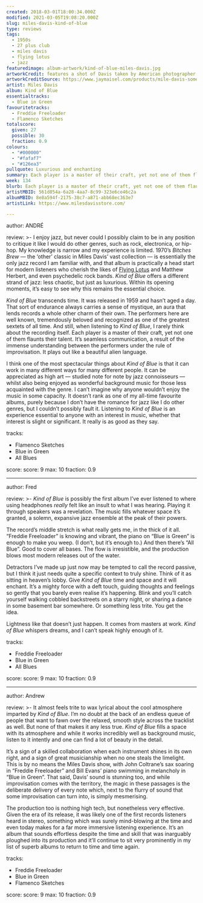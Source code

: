 ```yaml
---
created: 2018-03-01T18:00:34.000Z
modified: 2021-03-05T19:08:20.000Z
slug: miles-davis-kind-of-blue
type: reviews
tags:
  - 1950s
  - 27 plus club
  - miles davis
  - flying lotus
  - jazz
featuredimage: album-artwork/kind-of-blue-miles-davis.jpg
artworkCredit: features a shot of Davis taken by American photographer Jay Maisel in New York City.
artworkCreditSource: https://www.jaymaisel.com/products/mile-davis-some-kind-of-blue
artist: Miles Davis
album: Kind of Blue
essentialtracks:
  - Blue in Green
favouritetracks:
  - Freddie Freeloader
  - Flamenco Sketches
totalscore:
  given: 27
  possible: 30
  fraction: 0.9
colours:
  - "#000000"
  - "#fafaf7"
  - "#126ea3"
pullquote: Luxurious and enchanting
summary: Each player is a master of their craft, yet not one of them flaunts their talent. It’s seamless communication, a result of the immense understanding between the performers under the rule of improvisation. It plays out like a beautiful alien language.
week: 134
blurb: Each player is a master of their craft, yet not one of them flaunts their talent. Kind of Blue plays out like a beautiful alien language.
artistMBID: 561d854a-6a28-4aa7-8c99-323e6ce46c2a
albumMBID: 8e8a594f-2175-38c7-a871-abb68ec363e7
artistLink: https://www.milesdavisstore.com/

---
```


author: ANDRÉ

review: >-
  I enjoy jazz, but never could I possibly claim to be in any position to critique it like I would do other genres, such as rock, electronica, or hip-hop. My knowledge is narrow and my experience is limited. 1970’s *Bitches Brew* — the ‘other’ classic in Miles Davis’ vast collection — is essentially the only jazz record I am familiar with, and that album is practically a head start for modern listeners who cherish the likes of [Flying Lotus](/reviews/flying-lotus-cosmogramma/) and Matthew Herbert, and even psychedelic rock bands. *Kind of Blue* offers a different strand of jazz: less chaotic, but just as luxurious. Within its opening moments, it’s easy to see why this remains the essential choice.

  *Kind of Blue* transcends time. It was released in 1959 and hasn’t aged a day. That sort of endurance always carries a sense of mystique, an aura that lends records a whole other charm of their own. The performers here are well known, tremendously beloved and recognized as one of the greatest sextets of all time. And still, when listening to *Kind of Blue*, I rarely think about the recording itself. Each player is a master of their craft, yet not one of them flaunts their talent. It’s seamless communication, a result of the immense understanding between the performers under the rule of improvisation. It plays out like a beautiful alien language.

  I think one of the most spectacular things about *Kind of Blue* is that it can work in many different ways for many different people. It can be appreciated as high art — studied note for note by jazz connoisseurs — whilst also being enjoyed as wonderful background music for those less acquainted with the genre. I can’t imagine why anyone wouldn’t enjoy the music in some capacity. It doesn’t rank as one of my all-time favourite albums, purely because I don’t have the romance for jazz like I do other genres, but I couldn’t possibly fault it. Listening to *Kind of Blue* is an experience essential to anyone with an interest in music, whether that interest is slight or significant. It really is as good as they say.

tracks:
  - Flamenco Sketches
  - ­­Blue in Green
  - ­­All Blues

score:
  score: 9
  max: 10
  fraction: 0.9

---
author: Fred

review: >-
  *Kind of Blue* is possibly the first album I’ve ever listened to where using headphones *really* felt like an insult to what I was hearing. Playing it through speakers was a revelation. The music fills whatever space it’s granted, a solemn, expansive jazz ensemble at the peak of their powers. 
  
  The record’s middle stretch is what really gets me, in the thick of it all. “Freddie Freeloader” is knowing and vibrant, the piano on “Blue is Green” is enough to make you weep. (I don’t, but it’s enough to.) And then there’s “All Blue”. Good to cover all bases. The flow is irresistible, and the production blows most modern releases out of the water.

  Detractors I’ve made up just now may be tempted to call the record passive, but I think it just needs quite a specific context to truly shine. Think of it as sitting in heaven’s lobby. Give *Kind of Blue* time and space and it will enchant. It’s a mighty force with a deft touch, guiding thoughts and feelings so gently that you barely even realise it’s happening. Blink and you’ll catch yourself walking cobbled backstreets on a starry night, or sharing a dance in some basement bar somewhere. Or something less trite. You get the idea. 
  
  Lightness like that doesn’t just happen. It comes from masters at work. *Kind of Blue* whispers dreams, and I can’t speak highly enough of it.

tracks:
  - Freddie Freeloader
  - ­­Blue in Green
  - ­­All Blues

score:
  score: 9
  max: 10
  fraction: 0.9

---
author: Andrew

review: >-
  It almost feels trite to wax lyrical about the cool atmosphere imparted by *Kind of Blue*. I’m no doubt at the back of an endless queue of people that want to fawn over the relaxed, smooth style across the tracklist as well. But none of that makes it any less true. *Kind of Blue* fills a space with its atmosphere and while it works incredibly well as background music, listen to it intently and one can find a lot of beauty in the detail. 
  
  It’s a sign of a skilled collaboration when each instrument shines in its own right, and a sign of great musicianship when no one steals the limelight. This is by no means the Miles Davis show, with John Coltrane’s sax soaring in “Freddie Freeloader” and Bill Evans’ piano swimming in melancholy in “Blue in Green”. That said, Davis’ sound is stunning too, and while improvisation comes with the territory, the magic in these passages is the deliberate delivery of every note which, next to the flurry of sound that some improvisation can turn into, is simply mesmerising. 
  
  The production too is nothing high tech, but nonetheless very effective. Given the era of its release, it was likely one of the first records listeners heard in stereo, something which was surely mind-blowing at the time and even today makes for a far more immersive listening experience. It’s an album that sounds effortless despite the time and skill that was inarguably ploughed into its production and it’ll continue to sit very prominently in my list of superb albums to return to time and time again.

tracks:
  - Freddie Freeloader
  - ­­Blue in Green
  - ­­Flamenco Sketches

score:
  score: 9
  max: 10
  fraction: 0.9
